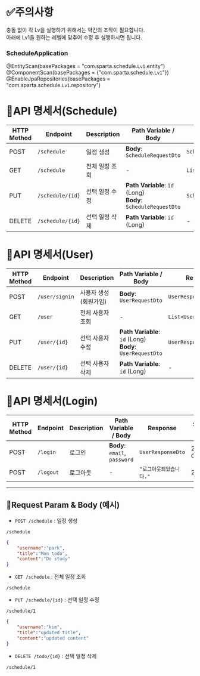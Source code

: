 # ✅주의사항
충돌 없이 각 Lv을 실행하기 위해서는 약간의 조작이 필요합니다.<br>
아래에 Lv1을 원하는 레벨에 맞추어 수정 후 실행하시면 됩니다.
### ScheduleApplication<br>
@EntityScan(basePackages = "com.sparta.schedule.`Lv1`.entity")<br>
@ComponentScan(basePackages = {"com.sparta.schedule.`Lv1`"})<br>
@EnableJpaRepositories(basePackages = "com.sparta.schedule.`Lv1`.repository")<br>

# 🔐API 명세서(Schedule)

| **HTTP Method** | **Endpoint**         | **Description**             | **Path Variable / Body**                                            | **Response**                                     | **Status Code**    |
|------------------|----------------------|-----------------------------|---------------------------------------------------------------------|--------------------------------------------------|--------------------|
| POST             | `/schedule`             | 일정 생성                   | **Body**: `ScheduleRequestDto`                                    | `ScheduleResponseDto`                            | 201 Created        |
| GET              | `/schedule`             | 전체 일정 조회              | -                                                                 | `List<ScheduleResponseDto>`                      | 200 OK             |
| PUT              | `/schedule/{id}`        | 선택 일정 수정              | **Path Variable**: `id` (Long)<br>**Body**: `ScheduleRequestDto`  | `ScheduleResponseDto`                            | 200 OK             |
| DELETE           | `/schedule/{id}`        | 선택 일정 삭제              | **Path Variable**: `id` (Long)                                    | -                                                | 200 OK             |

# 🔐API 명세서(User)

| **HTTP Method** | **Endpoint**         | **Description**             | **Path Variable / Body**                                            | **Response**                                     | **Status Code**    |
|------------------|----------------------|-----------------------------|---------------------------------------------------------------------|--------------------------------------------------|--------------------|
| POST             | `/user/signin`      | 사용자 생성 (회원가입)         | **Body**: `UserRequestDto`                                    | `UserResponseDto`                            | 201 Created        |
| GET              | `/user`             | 전체 사용자 조회              | -                                                                 | `List<UserResponseDto>`                      | 200 OK             |
| PUT              | `/user/{id}`        | 선택 사용자 수정              | **Path Variable**: `id` (Long)<br>**Body**: `UserRequestDto`  | `UserResponseDto`                            | 200 OK             |
| DELETE           | `/user/{id}`        | 선택 사용자 삭제              | **Path Variable**: `id` (Long)                                    | -                                                | 200 OK             |

# 🔐API 명세서(Login)

| **HTTP Method** | **Endpoint**         | **Description**            | **Path Variable / Body**                                            | **Response**                                     | **Status Code**    |
|------------------|----------------------|---------------------------|---------------------------------------------------------------------|--------------------------------------------------|--------------------|
| POST             | `/login`             | 로그인                    | **Body**: `email`, `password`                                    | `UserResponseDto`                            | 200 Created        |
| POST             | `/logout`            | 로그아웃                  | -                                                                 | `"로그아웃되었습니다."`                      | 200 OK             |

---



## 📌Request Param & Body (예시)

- `POST /schedule` : 일정 생성
```param
/schedule
```
```json
{
    "username":"park",
    "title":"Mon todo",
    "content":"Do study"
}
```

- `GET /schedule` : 전체 일정 조회
```param
/schedule
```

- `PUT /schedule/{id}` : 선택 일정 수정
```param
/schedule/1
```
```json
{
    "username":"kim",
    "title":"updated title",
    "content":"updated content"
}
```

- `DELETE /todo/{id}` : 선택 일정 삭제
```param
/schedule/1
```
